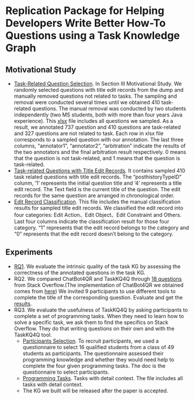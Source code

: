 # Replication Package for Helping Developers Write Better How-To Questions using a Task Knowledge Graph

## Motivational Study

- [Task-Related Question Selection](https://github.com/taskKG/taskKG.github.io/blob/main/task_post_data/Task-Related_Question_Selection.xlsx). In Section III Motivational Study. We randomly selected questions with title edit records from the dump and manually removed questions not related to tasks. The sampling and removal were conducted several times until we obtained 410 task-related questions. The manual removal was conducted by two students independently (two MS students, both with more than four years Java experience). This [xlsx](https://github.com/taskKG/taskKG.github.io/blob/main/task_post_data/Task-Related_Question_Selection.xlsx) file includes all questions we sampled. As a result, we annotated 737 question and 410 questions are task-related and 327 questions are not related to task. Each row in xlsx file corresponds to a sampled question with our annotation. The last three columns, “annotator1”, “annotator2”, “arbitration” indicate the results of the two annotators and the final arbitration result respectively. 0 means that the question is not task-related, and 1 means that the question is task-related.
- [Task-related Questions with Title Edit Records](https://github.com/taskKG/taskKG.github.io/blob/main/task_post_data/Task-related_Questions_with_Title_Edit_Records.xlsx). It contains sampled 410 task related questions with title edit records. The “posthistoryTypeID” colunm, ‘1’ represents the initial question title and ‘4’ represents a title edit record. The Text field is the current title of the question. The edit records for the same question are arranged in chronological order. 
- [Edit Record Classification](https://github.com/taskKG/taskKG.github.io/blob/main/task_post_data/Edit_Record_Classification.xlsx). This file includes the manual classification results for sampled title edit records. We classified the edit record into four categories: Edit Action、Edit Object、Edit Constraint and Others. Last four columns indicate the classification result for those four category. “1” represents that the edit record belongs to the category and “0” represents that the edit record doesn’t belong to the category.

## Experiments
- [RQ1](https://github.com/taskKG/taskKG.github.io/blob/main/RQ/RQ1.replication.xlsx). We evaluate the intrinsic quality of the task KG by assessing the correctness of the annotated questions in the task KG. 
- RQ2. We compared ChatBot4QR and TaskKQ4Q through [18 questions](https://github.com/taskKG/taskKG.github.io/blob/main/SOQuestions.xlsx) from Stack Overflow.(The implementation of ChatBot4QR we obtained comes from [here](https://osf.io/npwg4/?view_only=560f6453f31a439db469d7fe4c82dbec)) We invited 9 participants to use different tools to complete the title of the corresponding question. Evaluate and get the [results](https://github.com/taskKG/taskKG.github.io/blob/main/Result.xlsx).
- RQ3. We evaluate the usefulness of TaskKQ4Q by asking participants to complete a set of programming tasks. When they need to learn how to solve a specific task, we ask them to find the specifics on Stack Overflow. They do that writing questions on their own and with the TaskKQ4Q tool. 
  - [Participants Selection](https://github.com/taskKG/taskKG.github.io/blob/main/experiments/Participants_Selection_Questionnaire.docx). To recruit participants, we used a questionnaire to select 16 qualified students from a class of 49 students as participants. The questionnaire assessed their programming knowledge and whether they would need help to complete the four given programming tasks. The doc is the questionnaire to select participants.
  - [Programming Tasks](https://github.com/taskKG/taskKG.github.io/blob/main/experiments/TaskList.replication.docx). Tasks with detail context. The file includes all tasks with detail context.
  - The KG we built will be released after the paper is accepted.

